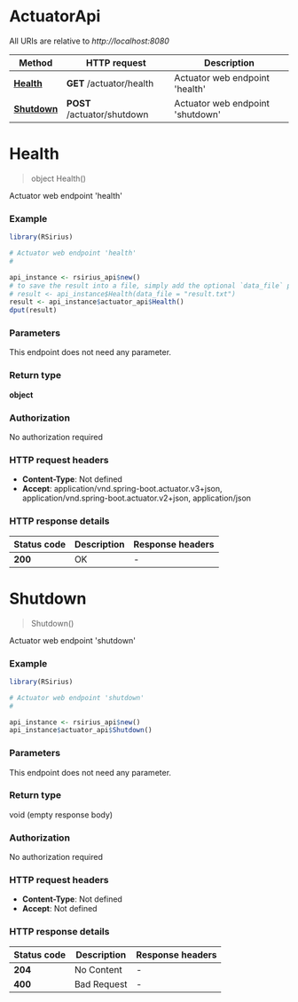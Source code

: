 # ActuatorApi

All URIs are relative to *http://localhost:8080*

Method | HTTP request | Description
------------- | ------------- | -------------
[**Health**](ActuatorApi.md#Health) | **GET** /actuator/health | Actuator web endpoint &#39;health&#39;
[**Shutdown**](ActuatorApi.md#Shutdown) | **POST** /actuator/shutdown | Actuator web endpoint &#39;shutdown&#39;


# **Health**
> object Health()

Actuator web endpoint 'health'

### Example
```R
library(RSirius)

# Actuator web endpoint 'health'
#

api_instance <- rsirius_api$new()
# to save the result into a file, simply add the optional `data_file` parameter, e.g.
# result <- api_instance$Health(data_file = "result.txt")
result <- api_instance$actuator_api$Health()
dput(result)
```

### Parameters
This endpoint does not need any parameter.

### Return type

**object**

### Authorization

No authorization required

### HTTP request headers

 - **Content-Type**: Not defined
 - **Accept**: application/vnd.spring-boot.actuator.v3+json, application/vnd.spring-boot.actuator.v2+json, application/json

### HTTP response details
| Status code | Description | Response headers |
|-------------|-------------|------------------|
| **200** | OK |  -  |

# **Shutdown**
> Shutdown()

Actuator web endpoint 'shutdown'

### Example
```R
library(RSirius)

# Actuator web endpoint 'shutdown'
#

api_instance <- rsirius_api$new()
api_instance$actuator_api$Shutdown()
```

### Parameters
This endpoint does not need any parameter.

### Return type

void (empty response body)

### Authorization

No authorization required

### HTTP request headers

 - **Content-Type**: Not defined
 - **Accept**: Not defined

### HTTP response details
| Status code | Description | Response headers |
|-------------|-------------|------------------|
| **204** | No Content |  -  |
| **400** | Bad Request |  -  |

